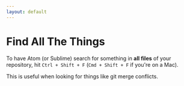 ```yaml
---
layout: default
---
```


# Find All The Things

To have Atom (or Sublime) search for something in **all files** of your repository, hit `Ctrl + Shift + F` (`Cmd + Shift + F` if you're on a Mac).

This is useful when looking for things like git merge conflicts.
